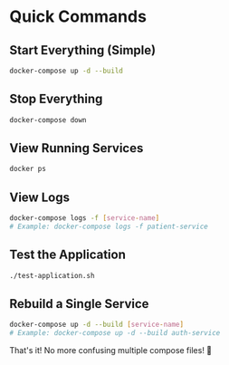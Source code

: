 # Quick Commands

## Start Everything (Simple)
```bash
docker-compose up -d --build
```

## Stop Everything
```bash
docker-compose down
```

## View Running Services
```bash
docker ps
```

## View Logs
```bash
docker-compose logs -f [service-name]
# Example: docker-compose logs -f patient-service
```

## Test the Application
```bash
./test-application.sh
```

## Rebuild a Single Service
```bash
docker-compose up -d --build [service-name]
# Example: docker-compose up -d --build auth-service
```

That's it! No more confusing multiple compose files! 🎉
